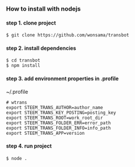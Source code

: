### How to install with nodejs

#### step 1. clone project

`$ git clone https://github.com/wonsama/transbot`

#### step 2. install dependencies

```
$ cd transbot
$ npm install
```
#### step 3. add environment properties in .profile

~/.profile
```
# wtrans
export STEEM_TRANS_AUTHOR=author_name
export STEEM_TRANS_KEY_POSTING=posting_key
export STEEM_TRANS_ROOT=work_root_dir
export STEEM_TRANS_FOLDER_ERR=error_path
export STEEM_TRANS_FOLDER_INFO=info_path
export STEEM_TRANS_APP=version
```

#### step 4. run project

`$ node .`
